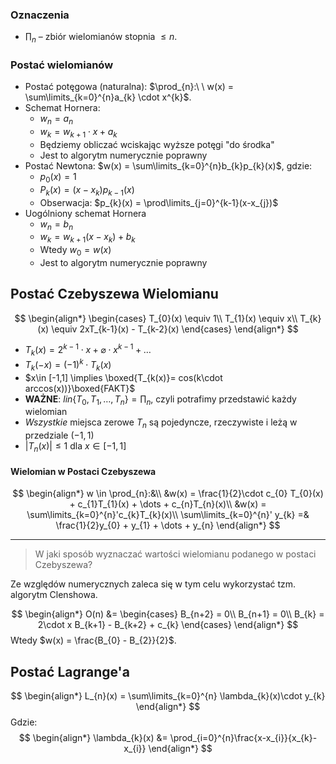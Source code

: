### Oznaczenia

- $\prod_{n}$ – zbiór wielomianów stopnia $\le n$.

### Postać wielomianów

- Postać potęgowa (naturalna): $\prod_{n}:\ \ w(x) = \sum\limits_{k=0}^{n}a_{k} \cdot x^{k}$.
- Schemat Hornera:
    - $w_{n} = a_{n}$
    - $w_{k} = w_{k+1} \cdot x + a_{k}$
    - Będziemy obliczać wciskając wyższe potęgi "do środka"
    - Jest to algorytm numerycznie poprawny
- Postać Newtona: $w(x) = \sum\limits_{k=0}^{n}b_{k}p_{k}(x)$, gdzie:
    - $p_{0}(x) = 1$ 
    - $P_{k}(x) = (x-x_{k})p_{k-1}(x)$
    - Obserwacja: $p_{k}(x) = \prod\limits_{j=0}^{k-1}(x-x_{j})$
- Uogólniony schemat Hornera
    - $w_{n} = b_{n}$
    - $w_{k} = w_{k+1}(x-x_{k}) + b_{k}$
    - Wtedy $w_{0} = w(x)$
    - Jest to algorytm numerycznie poprawny

## Postać Czebyszewa Wielomianu

$$
\begin{align*}
\begin{cases}
T_{0}(x) \equiv 1\\
T_{1}(x) \equiv x\\
T_{k}(x) \equiv 2xT_{k-1}(x) - T_{k-2}(x)
\end{cases}
\end{align*}
$$

- $T_{k}(x) = 2^{k-1} \cdot x + \varnothing \cdot x^{k-1} + \dots$
- $T_{k}(-x) = (-1)^{k}\cdot T_{k}(x)$
- $x\in [-1,1] \implies \boxed{T_{k(x)}= cos(k\cdot arccos(x))}\boxed{FAKT}$
- **WAŻNE**: $lin\{T_{0}, T_{1}, \dots, T_{n}\} = \prod_{n}$, czyli potrafimy przedstawić każdy wielomian
- *Wszystkie* miejsca zerowe $T_{n}$ są pojedyncze, rzeczywiste i leżą w przedziale $(-1,1)$
- $|T_{n}(x)| \le 1$ dla $x \in [-1,1]$

#### Wielomian w Postaci Czebyszewa

$$
\begin{align*}
w \in \prod_{n}:&\\
&w(x) = \frac{1}{2}\cdot c_{0}  T_{0}(x) + c_{1}T_{1}(x) + \dots + c_{n}T_{n}(x)\\
&w(x) = \sum\limits_{k=0}^{n}'c_{k}T_{k}(x)\\
\sum\limits_{k=0}^{n}' y_{k} =& \frac{1}{2}y_{0} + y_{1} + \dots + y_{n}
\end{align*}
$$

---

> W jaki sposób wyznaczać wartości wielomianu podanego w postaci Czebyszewa?

Ze względów numerycznych zaleca się w tym celu wykorzystać tzm. algorytm Clenshowa.

$$
\begin{align*}
O(n) &= \begin{cases}
B_{n+2} = 0\\
B_{n+1} = 0\\
B_{k} = 2\cdot x B_{k+1} - B_{k+2} + c_{k}
\end{cases}
\end{align*}
$$
Wtedy $w(x) = \frac{B_{0} - B_{2}}{2}$.

## Postać Lagrange'a


$$
\begin{align*}
L_{n}(x) = \sum\limits_{k=0}^{n} \lambda_{k}(x)\cdot y_{k}
\end{align*}
$$
Gdzie:
$$
\begin{align*}
\lambda_{k}(x) &= \prod_{i=0}^{n}\frac{x-x_{i}}{x_{k}-x_{i}}
\end{align*}
$$

